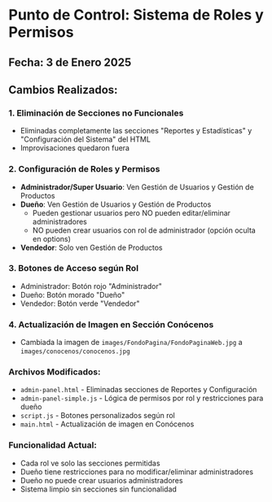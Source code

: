 # Punto de Control: Sistema de Roles y Permisos

## Fecha: 3 de Enero 2025

## Cambios Realizados:

### 1. Eliminación de Secciones no Funcionales
- Eliminadas completamente las secciones "Reportes y Estadísticas" y "Configuración del Sistema" del HTML
- Improvisaciones quedaron fuera

### 2. Configuración de Roles y Permisos
- **Administrador/Super Usuario**: Ven Gestión de Usuarios y Gestión de Productos
- **Dueño**: Ven Gestión de Usuarios y Gestión de Productos
  - Pueden gestionar usuarios pero NO pueden editar/eliminar administradores
  - NO pueden crear usuarios con rol de administrador (opción oculta en options)
- **Vendedor**: Solo ven Gestión de Productos

### 3. Botones de Acceso según Rol
- Administrador: Botón rojo "Administrador"
- Dueño: Botón morado "Dueño"
- Vendedor: Botón verde "Vendedor"

### 4. Actualización de Imagen en Sección Conócenos
- Cambiada la imagen de `images/FondoPagina/FondoPaginaWeb.jpg` a `images/conocenos/conocenos.jpg`

### Archivos Modificados:
- `admin-panel.html` - Eliminadas secciones de Reportes y Configuración
- `admin-panel-simple.js` - Lógica de permisos por rol y restricciones para dueño
- `script.js` - Botones personalizados según rol
- `main.html` - Actualización de imagen en Conócenos

### Funcionalidad Actual:
- Cada rol ve solo las secciones permitidas
- Dueño tiene restricciones para no modificar/eliminar administradores
- Dueño no puede crear usuarios administradores
- Sistema limpio sin secciones sin funcionalidad

